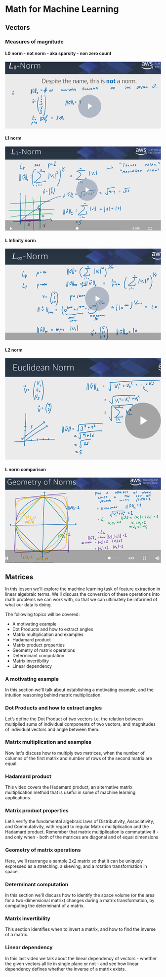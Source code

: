 # Math for Machine Learning

## Vectors

### Measures of magnitude

#### L0 norm - not norm - aka sparsity - non zero count

![MathForMachineLearning-Vectors_L0norm](MathForMachineLearning-Vectors_L0norm.png "Vectors_L0norm")

#### L1 norm

![MathForMachineLearning-Vectors_L1norm](MathForMachineLearning-Vectors_L1norm.png "Vectors_L1norm")

#### L Infinity norm

![MathForMachineLearning-Vectors_Linf_norm](MathForMachineLearning-Vectors_Linf_norm.png "Vectors_Linf_norm")

#### L2 norm

![MathForMachineLearning-Vectors_L2norm](MathForMachineLearning-Vectors_L2norm.png "Vectors_L2norm")

#### L norm comparison

![MathForMachineLearning-Vectors_Lnorm_comparison](MathForMachineLearning-Vectors_Lnorm_comparison.png "Vectors_Lnorm_comparison")

## Matrices

In this lesson we'll explore the machine learning task of feature extraction in linear algebraic terms. We'll discuss the conversion of these operations into math problems we can work with, so that we can ultimately be informed of what our data is doing. 

The following topics will be covered:
* A motivating example
* Dot Products and how to extract angles
* Matrix multiplication and examples
* Hadamard product
* Matrix product properties
* Geometry of matrix operations
* Determinant computation
* Matrix invertibility
* Linear dependency

### A motivating example

In this section we'll talk about establishing a motivating example, and the intuition reasoning behind matrix multiplication.

### Dot Products and how to extract angles

Let’s define the Dot Product of two vectors i.e. the relation between multiplied sums of individual components of two vectors, and magnitudes of individual vectors and angle between them.

### Matrix multiplication and examples

Now let's discuss how to multiply two matrices, when the number of columns of the first matrix and number of rows of the second matrix are equal.

### Hadamard product

This video covers the Hadamard product, an alternative matrix multiplication method that is useful in some of machine learning applications.

### Matrix product properties

Let’s verify the fundamental algebraic laws of Distributivity, Associativity, and Commutativity, with regard to regular Matrix multiplication and the Hadamard product. Remember that matrix multiplication is commutative if - and only when - both of the matrices are diagonal and of equal dimensions.

### Geometry of matrix operations

Here, we'll rearrange a sample 2x2 matrix so that it can be uniquely expressed as a stretching, a skewing, and a rotation transformation in space.

### Determinant computation

In this section we'll discuss how to identify the space volume (or the area for a two-dimensional matrix) changes during a matrix transformation, by computing the determinant of a matrix.

### Matrix invertibility

This section identifies when to invert a matrix, and how to find the inverse of a matrix.

### Linear dependency

In this last video we talk about the linear dependency of vectors - whether the given vectors all lie in single plane or not - and see how linear dependency defines whether the inverse of a matrix exists.
